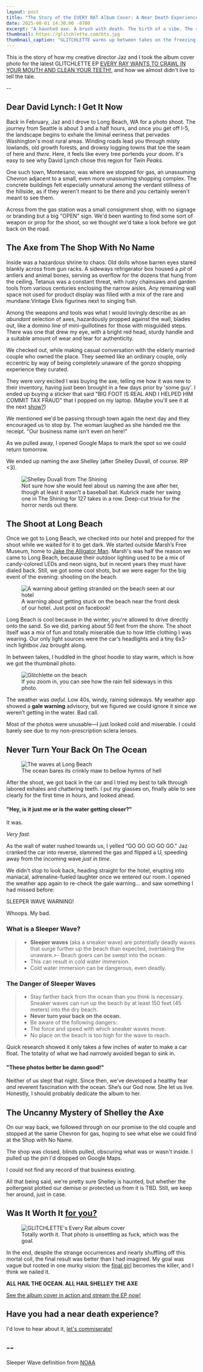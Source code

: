 ```yaml
---
layout: post
title: "The Story of the EVERY RAT Album Cover: A Near Death Experience"
date: 2025-08-01 14:30:00 -0700
excerpt: "A haunted axe. A brush with death. The birth of a vibe. The story behind the EVERY RAT album cover and how Jaz and I almost died getting it."
thumbnail: https://glitchlette.com/bts.jpg
thumbnail_caption: "GLITCHLETTE warms up between takes on the freezing beach in February."
---
```


This is the story of how my creative director Jaz and I took the album cover photo for the latest GLITCHLETTE EP [EVERY RAY WANTS TO CRAWL IN YOUR MOUTH AND CLEAN YOUR TEETH!](/music), and how we almost didn't live to tell the tale. 

--

## Dear David Lynch: I Get It Now


Back in February, Jaz and I drove to Long Beach, WA for a photo shoot. The journey from Seattle is about 3 and a half hours, and once you get off I-5, the landscape begins to exhale the liminal eeriness that pervades Washington's most rural areas. Winding roads lead you through misty lowlands, old growth forests, and drowsy logging towns that toe the seam of here and *there*. Here, it feels like every tree portends your doom. It's easy to see why David Lynch chose this region for *Twin Peaks.* 


One such town, Montesano, was where we stopped for gas, an unassuming Chevron adjacent to a small, even more unassuming shopping complex. The concrete buildings felt especially unnatural among the verdant stillness of the hillside, as if they weren't meant to be there and  *you* certainly weren't meant to see them. 


Across from the gas station was a small consignment shop, with no signage or branding but a big "OPEN" sign. We'd been wanting to find some sort of weapon or prop for the shoot, so we thought we'd take a look before we got back on the road. 


## The Axe from The Shop With No Name


Inside was a hazardous shrine to chaos. Old dolls whose barren eyes stared blankly across from gun racks. A sideways refrigerator box housed a *pit* of antlers and animal bones, serving as overflow for the dozens that hung from the ceiling. Tetanus was a constant threat, with rusty chainsaws and garden tools from various centuries enclosing the narrow aisles. Any remaining wall space not used for product display was filled with a mix of the rare and mundane.Vintage Elvis figurines next to singing fish. 


Among the weapons and tools was what I would lovingly describe as an *abundant* selection of axes,  hazardously propped against the wall, blades out, like a domino line of mini-guillotines for those with misguided steps. There was one that drew my eye, with a bright red head, sturdy handle and a suitable amount of wear and tear for authenticity. 


We checked out, while making casual conversation with the elderly married couple who owned the place. They seemed like an ordinary couple, only eccentric by way of being completely unaware of the gonzo shopping experience they curated. 


They were *very* excited I was buying the axe, telling me how it was new to their inventory, having just been brought in a few days prior by 'some guy'. I ended up buying a sticker that said "BIG FOOT IS REAL AND I HELPED HIM COMMIT TAX FRAUD" that I popped on my laptop. (Maybe you'll see it at the next [show?](/shows))


 We mentioned we'd be passing through town again the next day and they encouraged us to stop by. The woman laughed as she handed me the receipt. "Our business name isn't even on here!"


As we pulled away, I opened Google Maps to mark the spot so we could return tomorrow. 


We ended up naming the axe Shelley (after Shelley Duvall, of course. RIP <3).

<figure>
  <img src="https://pyxis.nymag.com/v1/imgs/481/940/29ff3982bc6fc7b699a298fe651df6808b-08-shelley-duvall-the-shining.1x.rsquare.w1400.jpg" alt="Shelley Duvall from The Shining" class="blog-post-image">
  <br><figcaption>Not sure how she would feel about us naming the axe after her, though at least it wasn’t a baseball bat. Kubrick made her swing one in The Shining for 127 takes in a row. Deep-cut trivia for the horror nerds out there.</figcaption>
</figure>


## The Shoot at Long Beach


Once we got to Long Beach, we checked into our hotel and prepped for the shoot while we waited for it to get dark. We started outside Marsh’s Free Museum, home to [Jake the Alligator Man](https://en.wikipedia.org/wiki/Jake_the_Alligator_Man). Marsh's was half the reason we came to Long Beach, because their outdoor lighting used to be a mix of candy-colored LEDs and neon signs, but in recent years they must have dialed back. Still, we got some cool shots, but we were eager for the big event of the evening: shooting on *the* beach. 

<figure>
  <img src="/photos/longbeach_warning.jpeg" alt="A warning about getting stranded on the beach seen at our hotel" class="blog-post-image">
  <br><figcaption>A warning about getting stuck on the beach near the front desk of our hotel. Just post on facebook!</figcaption>
</figure>

Long Beach is cool because in the winter, you're allowed to drive directly onto the sand. So we did, parking about 50 feet from the shore. The shoot itself was a mix of fun and totally miserable due to how little clothing I was wearing. Our only light sources were the car’s headlights and a tiny 6x3-inch lightbox Jaz brought along.


In between takes, I huddled in the ghost hoodie to stay warm, which is how we got the thumbnail photo.


<figure>
  <img src="/photos/feltcute.jpeg" alt="Glitchlette on the beach" class="blog-post-image">
  <br><figcaption>If you zoom in, you can see how the rain fell sideways in this photo.</figcaption>
</figure>


The weather was *awful*. Low 40s, windy, raining sideways. My weather app showed a **gale warning** advisory, but we figured we could ignore it since we weren’t getting in the water. Bad call.


Most of the photos were unusable—I just looked cold and miserable. I could barely see due to my non-prescription sclera lenses.  


## Never Turn Your Back On The Ocean

<figure> <img src="/photos/There she is_filtered.jpg" alt="The waves at Long Beach" class="blog-post-image"><br><figcaption>The ocean bares its crinkly maw to bellow hymns of hell</figcaption></figure>

After the shoot, we got back in the car and I tried my best to talk through labored exhales and chattering teeth. I put my glasses on, finally able to see clearly for the first time in hours, and looked ahead.

#### "Hey, is it just me or is the water getting closer?"

It was.

*Very fast.*

As the wall of water rushed towards us, I yelled “GO GO GO GO GO." Jaz cranked the car into reverse, slammed the gas and flipped a U, speeding away from the incoming wave *just in time.* 


We didn't stop to look back, heading straight for the hotel, erupting into maniacal, adrenaline-fueled laughter once we entered our room. I opened the weather app again to re-check the gale warning… and saw something I had missed before:


 SLEEPER WAVE WARNING!

Whoops. My bad. 


### What is a Sleeper Wave?
>- **Sleeper waves** (aka a sneaker wave) are potentially deadly waves that surge further up the beach than expected, overtaking the unaware.>- Beach goers can be swept into the ocean.
>- This can result in cold water immersion.
>- Cold water immersion can be dangerous, even deadly.

### The Danger of Sleeper Waves
>- Stay farther back from the ocean than you think is necessary. Sneaker waves can run up the beach by at least 150 feet (45 meters) into the dry beach.
>- **Never turn your back on the ocean.**
>- Be aware of the following dangers:.
>- The force and speed with which sneaker waves move.
>- No place on the beach is too high for the wave to reach.


Quick research showed it only takes a few inches of water to make a car float. The totality of what we had narrowly avoided began to sink in. 

#### "These photos better be damn good!"


Neither of us slept that night. Since then, we’ve developed a healthy fear *and* reverent fascination with the ocean. She’s our God now. She let us live. Honestly, I should probably dedicate the album to her.


## The Uncanny Mystery of Shelley the Axe


On our way back, we followed through on our promise to the old couple and stopped at the same Chevron for gas, hoping to see what else we could find at the Shop with No Name. 


The shop was closed, blinds pulled, obscuring what was or wasn't inside. I pulled up the pin I'd dropped on Google Maps. 


I could not find any record of that business existing. 


All that being said, we're pretty sure Shelley is haunted, but whether the poltergeist plotted our demise or protected us from it is TBD. Still, we keep her around, just in case. 


## Was It Worth It [for you?](https://glitchlette.bandcamp.com/track/shroud) 

<figure>
  <img src="/photos/EVERYRAT_OG.jpg" alt="GLITCHLETTE's Every Rat album cover" class="blog-post-image">
  <br><figcaption>Totally worth it. That photo is unsettling as fuck, which was the goal.</figcaption>
</figure>


In the end, despite the strange occurrences and nearly shuffling off this mortal coil, the final result was better than I had imagined. My goal was vague but rooted in one murky vision: the [final girl](https://en.wikipedia.org/wiki/Final_girl) becomes the killer, and I think we nailed it. 

**ALL HAIL THE OCEAN. ALL HAIL SHELLEY THE AXE**


[See the album cover in action and stream the EP now!](/music)


## Have you had a near death experience? 

I'd love to hear about it, [let's commiserate!](https://glitchlette.com/guestbook)

--
--
Sleeper Wave definition from [NOAA](https://www.weather.gov/safety/sneaker-waves)
